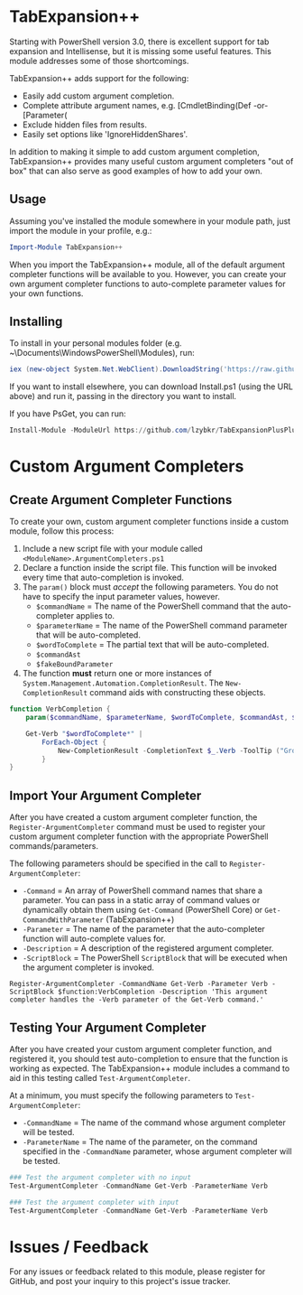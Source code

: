 ﻿TabExpansion++
==============
Starting with PowerShell version 3.0, there is excellent support for tab expansion and Intellisense, but it is missing some useful features. This module addresses some of those shortcomings.

TabExpansion++ adds support for the following:

* Easily add custom argument completion.
* Complete attribute argument names, e.g.
        [CmdletBinding(Def<TAB>
        -or-
        [Parameter(<TAB>
* Exclude hidden files from results.
* Easily set options like 'IgnoreHiddenShares'.

In addition to making it simple to add custom argument completion, TabExpansion++ provides many useful custom argument completers "out of box" that can also serve as good examples of how to add your own.

Usage
-----
Assuming you've installed the module somewhere in your module path, just import the module in your profile, e.g.:

```powershell
Import-Module TabExpansion++
```

When you import the TabExpansion++ module, all of the default argument completer functions will be available to you. However, you can create your own argument completer functions to auto-complete parameter values for your own functions.

Installing
----------
To install in your personal modules folder (e.g. ~\Documents\WindowsPowerShell\Modules), run:

```powershell
iex (new-object System.Net.WebClient).DownloadString('https://raw.github.com/lzybkr/TabExpansionPlusPlus/master/Install.ps1')
```

If you want to install elsewhere, you can download Install.ps1 (using the URL above) and run it, passing in the directory you want to install.

If you have PsGet, you can run:

```powershell
Install-Module -ModuleUrl https://github.com/lzybkr/TabExpansionPlusPlus/zipball/master/ -ModuleName TabExpansion++ -Type ZIP
```

# Custom Argument Completers

## Create Argument Completer Functions

To create your own, custom argument completer functions inside a custom module, follow this process:

1. Include a new script file with your module called `<ModuleName>.ArgumentCompleters.ps1`
2. Declare a function inside the script file. This function will be invoked every time that auto-completion is invoked.
3. The `param()` block must *accept* the following parameters. You do not have to specify the input parameter values, however.
    - `$commandName` = The name of the PowerShell command that the auto-completer applies to.
    - `$parameterName` = The name of the PowerShell command parameter that will be auto-completed.
    - `$wordToComplete` = The partial text that will be auto-completed.
    - `$commandAst`
    - `$fakeBoundParameter`
4. The function **must** return one or more instances of `System.Management.Automation.CompletionResult`. The `New-CompletionResult` command aids with constructing these objects.

```powershell
function VerbCompletion {
    param($commandName, $parameterName, $wordToComplete, $commandAst, $fakeBoundParameter)

    Get-Verb "$wordToComplete*" |
        ForEach-Object {
            New-CompletionResult -CompletionText $_.Verb -ToolTip ("Group: " + $_.Group)
        }   
}
```

## Import Your Argument Completer

After you have created a custom argument completer function, the `Register-ArgumentCompleter` command must be used to register your custom argument completer function with the appropriate PowerShell commands/parameters.

The following parameters should be specified in the call to `Register-ArgumentCompleter`:

- `-Command` = An array of PowerShell command names that share a parameter. You can pass in a static array of command values or dynamically obtain them using `Get-Command` (PowerShell Core) or `Get-CommandWithParameter` (TabExpansion++)
- `-Parameter` = The name of the parameter that the auto-completer function will auto-complete values for.
- `-Description` = A description of the registered argument completer.
- `-ScriptBlock` = The PowerShell `ScriptBlock` that will be executed when the argument completer is invoked.

```
Register-ArgumentCompleter -CommandName Get-Verb -Parameter Verb -ScriptBlock $function:VerbCompletion -Description 'This argument completer handles the -Verb parameter of the Get-Verb command.'
```

## Testing Your Argument Completer

After you have created your custom argument completer function, and registered it, you should test auto-completion to ensure that the function is working as expected. The TabExpansion++ module includes a command to aid in this testing called `Test-ArgumentCompleter`.

At a minimum, you must specify the following parameters to `Test-ArgumentCompleter`:

- `-CommandName` = The name of the command whose argument completer will be tested.
- `-ParameterName` = The name of the parameter, on the command specified in the `-CommandName` parameter, whose argument completer will be tested.

```powershell
### Test the argument completer with no input
Test-ArgumentCompleter -CommandName Get-Verb -ParameterName Verb

### Test the argument completer with input
Test-ArgumentCompleter -CommandName Get-Verb -ParameterName Verb
```

# Issues / Feedback

For any issues or feedback related to this module, please register for GitHub, and post your inquiry to this project's issue tracker.
